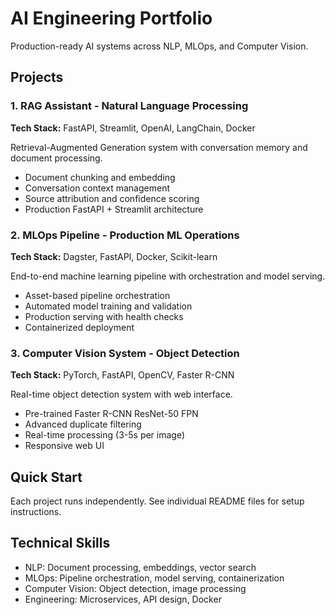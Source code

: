 # AI Engineering Portfolio

Production-ready AI systems across NLP, MLOps, and Computer Vision.

## Projects

### 1. RAG Assistant - Natural Language Processing
**Tech Stack:** FastAPI, Streamlit, OpenAI, LangChain, Docker

Retrieval-Augmented Generation system with conversation memory and document processing.

- Document chunking and embedding
- Conversation context management  
- Source attribution and confidence scoring
- Production FastAPI + Streamlit architecture

### 2. MLOps Pipeline - Production ML Operations  
**Tech Stack:** Dagster, FastAPI, Docker, Scikit-learn

End-to-end machine learning pipeline with orchestration and model serving.

- Asset-based pipeline orchestration
- Automated model training and validation
- Production serving with health checks
- Containerized deployment

### 3. Computer Vision System - Object Detection
**Tech Stack:** PyTorch, FastAPI, OpenCV, Faster R-CNN

Real-time object detection system with web interface.

- Pre-trained Faster R-CNN ResNet-50 FPN
- Advanced duplicate filtering
- Real-time processing (3-5s per image)
- Responsive web UI

## Quick Start

Each project runs independently. See individual README files for setup instructions.

## Technical Skills

- NLP: Document processing, embeddings, vector search
- MLOps: Pipeline orchestration, model serving, containerization  
- Computer Vision: Object detection, image processing
- Engineering: Microservices, API design, Docker
